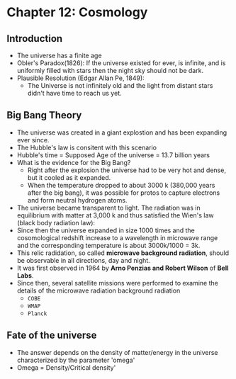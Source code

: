 # Chapter 12: Cosmology

## Introduction

- The universe has a finite age
- Obler's Paradox(1826): If the universe existed for ever, is infinite, and is uniformly filled with stars then the night sky should not be dark.
- Plausible Resolution (Edgar Allan Pe, 1849):
  - The Universe is not infinitely old and the light from distant stars didn't have time to reach us yet.

## Big Bang Theory

- The universe was created in a giant explostion and has been expanding ever since.
- The Hubble's law is consitent with this scenario
- Hubble's time = Supposed Age of the universe = 13.7 billion years
- What is the evidence for the Big Bang?
  - Right after the explosion the universe had to be very hot and dense, but it cooled as it expanded.
  - When the temperature dropped to about 3000 k (380,000 years after the big bang), it was possible for protos to capture electrons and form neutral hydrogen atoms.
- The universe became transparent to light. The radiation was in equilibrium with matter at 3,000 k and thus satisfied the Wien's law (black body radiation law):
- Since then the universe expanded in size 1000 times and the cosomological redshift increase to a wavelength in microwave range and the corresponding temperature is about 3000k/1000 = 3k.
- This relic radidation, so called **microwave background radiation**, should be observable in all directions, day and night.
- It was first observed in 1964 by **Arno Penzias and Robert Wilson** of **Bell Labs**.
- Since then, several satellite missions were performed to examine the details of the microwave radiation background radiation
  - `COBE`
  - `WMAP`
  - `Planck`

## Fate of the universe

- The answer depends on the density of matter/energy in the universe characterized by the parameter 'omega'
- Omega = Density/Critical density'
